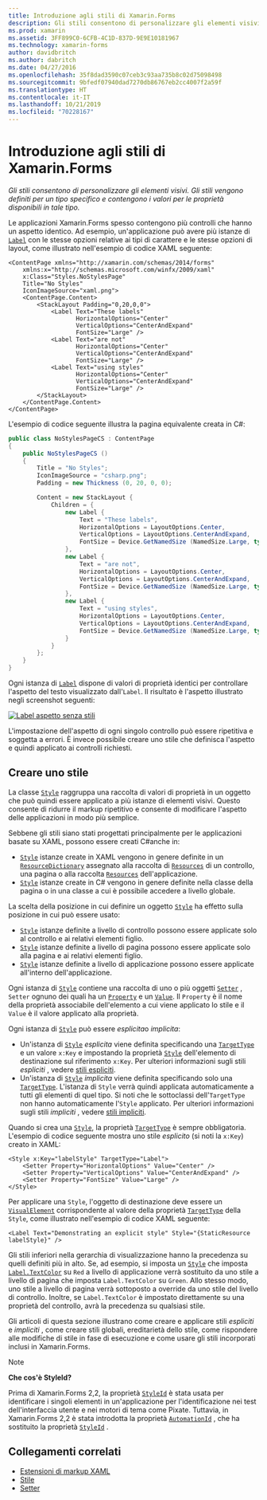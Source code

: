 ```yaml
---
title: Introduzione agli stili di Xamarin.Forms
description: Gli stili consentono di personalizzare gli elementi visivi. Gli stili vengono definiti per un tipo specifico e contengono i valori per le proprietà disponibili in tale tipo.
ms.prod: xamarin
ms.assetid: 3FF899C0-6CFB-4C1D-837D-9E9E10181967
ms.technology: xamarin-forms
author: davidbritch
ms.author: dabritch
ms.date: 04/27/2016
ms.openlocfilehash: 35f8dad3590c07ceb3c93aa735b8c02d75098498
ms.sourcegitcommit: 9bfedf07940dad7270db86767eb2cc4007f2a59f
ms.translationtype: HT
ms.contentlocale: it-IT
ms.lasthandoff: 10/21/2019
ms.locfileid: "70228167"
---
```

# <a name="introduction-to-xamarinforms-styles"></a>Introduzione agli stili di Xamarin.Forms

_Gli stili consentono di personalizzare gli elementi visivi. Gli stili vengono definiti per un tipo specifico e contengono i valori per le proprietà disponibili in tale tipo._

Le applicazioni Xamarin.Forms spesso contengono più controlli che hanno un aspetto identico. Ad esempio, un'applicazione può avere più istanze di [`Label`](xref:Xamarin.Forms.Label) con le stesse opzioni relative ai tipi di carattere e le stesse opzioni di layout, come illustrato nell'esempio di codice XAML seguente:

```xaml
<ContentPage xmlns="http://xamarin.com/schemas/2014/forms"
    xmlns:x="http://schemas.microsoft.com/winfx/2009/xaml"
    x:Class="Styles.NoStylesPage"
    Title="No Styles"
    IconImageSource="xaml.png">
    <ContentPage.Content>
        <StackLayout Padding="0,20,0,0">
            <Label Text="These labels"
                   HorizontalOptions="Center"
                   VerticalOptions="CenterAndExpand"
                   FontSize="Large" />
            <Label Text="are not"
                   HorizontalOptions="Center"
                   VerticalOptions="CenterAndExpand"
                   FontSize="Large" />
            <Label Text="using styles"
                   HorizontalOptions="Center"
                   VerticalOptions="CenterAndExpand"
                   FontSize="Large" />
        </StackLayout>
    </ContentPage.Content>
</ContentPage>
```

L'esempio di codice seguente illustra la pagina equivalente creata in C#:

```csharp
public class NoStylesPageCS : ContentPage
{
    public NoStylesPageCS ()
    {
        Title = "No Styles";
        IconImageSource = "csharp.png";
        Padding = new Thickness (0, 20, 0, 0);

        Content = new StackLayout {
            Children = {
                new Label {
                    Text = "These labels",
                    HorizontalOptions = LayoutOptions.Center,
                    VerticalOptions = LayoutOptions.CenterAndExpand,
                    FontSize = Device.GetNamedSize (NamedSize.Large, typeof(Label))
                },
                new Label {
                    Text = "are not",
                    HorizontalOptions = LayoutOptions.Center,
                    VerticalOptions = LayoutOptions.CenterAndExpand,
                    FontSize = Device.GetNamedSize (NamedSize.Large, typeof(Label))
                },
                new Label {
                    Text = "using styles",
                    HorizontalOptions = LayoutOptions.Center,
                    VerticalOptions = LayoutOptions.CenterAndExpand,
                    FontSize = Device.GetNamedSize (NamedSize.Large, typeof(Label))
                }
            }
        };
    }
}
```

Ogni istanza di [`Label`](xref:Xamarin.Forms.Label) dispone di valori di proprietà identici per controllare l'aspetto del testo visualizzato dall'`Label`. Il risultato è l'aspetto illustrato negli screenshot seguenti:

[![Label aspetto senza stili](introduction-images/no-styles.png)](introduction-images/no-styles-large.png#lightbox)

L'impostazione dell'aspetto di ogni singolo controllo può essere ripetitiva e soggetta a errori. È invece possibile creare uno stile che definisca l'aspetto e quindi applicato ai controlli richiesti.

## <a name="create-a-style"></a>Creare uno stile

La classe [`Style`](xref:Xamarin.Forms.Style) raggruppa una raccolta di valori di proprietà in un oggetto che può quindi essere applicato a più istanze di elementi visivi. Questo consente di ridurre il markup ripetitivo e consente di modificare l'aspetto delle applicazioni in modo più semplice.

Sebbene gli stili siano stati progettati principalmente per le applicazioni basate su XAML, possono essere creati C#anche in:

- [`Style`](xref:Xamarin.Forms.Style) istanze create in XAML vengono in genere definite in un [`ResourceDictionary`](xref:Xamarin.Forms.ResourceDictionary) assegnato alla raccolta di [`Resources`](xref:Xamarin.Forms.VisualElement.Resources) di un controllo, una pagina o alla raccolta [`Resources`](xref:Xamarin.Forms.Application.Resources) dell'applicazione.
- [`Style`](xref:Xamarin.Forms.Style) istanze create in C# vengono in genere definite nella classe della pagina o in una classe a cui è possibile accedere a livello globale.

La scelta della posizione in cui definire un oggetto [`Style`](xref:Xamarin.Forms.Style) ha effetto sulla posizione in cui può essere usato:

- [`Style`](xref:Xamarin.Forms.Style) istanze definite a livello di controllo possono essere applicate solo al controllo e ai relativi elementi figlio.
- [`Style`](xref:Xamarin.Forms.Style) istanze definite a livello di pagina possono essere applicate solo alla pagina e ai relativi elementi figlio.
- [`Style`](xref:Xamarin.Forms.Style) istanze definite a livello di applicazione possono essere applicate all'interno dell'applicazione.

Ogni istanza di [`Style`](xref:Xamarin.Forms.Style) contiene una raccolta di uno o più oggetti [`Setter`](xref:Xamarin.Forms.Setter) , `Setter` ognuno dei quali ha un [`Property`](xref:Xamarin.Forms.Setter.Property) e un [`Value`](xref:Xamarin.Forms.Setter.Value). Il `Property` è il nome della proprietà associabile dell'elemento a cui viene applicato lo stile e il `Value` è il valore applicato alla proprietà.

Ogni istanza di [`Style`](xref:Xamarin.Forms.Style) può essere *esplicita*o *implicita*:

- Un'istanza di [`Style`](xref:Xamarin.Forms.Style) *esplicita* viene definita specificando una [`TargetType`](xref:Xamarin.Forms.Style.TargetType) e un valore `x:Key` e impostando la proprietà [`Style`](xref:Xamarin.Forms.NavigableElement.Style) dell'elemento di destinazione sul riferimento `x:Key`. Per ulteriori informazioni sugli stili *espliciti* , vedere [stili espliciti](~/xamarin-forms/user-interface/styles/explicit.md).
- Un'istanza di [`Style`](xref:Xamarin.Forms.Style) *implicita* viene definita specificando solo una [`TargetType`](xref:Xamarin.Forms.Style.TargetType). L'istanza di `Style` verrà quindi applicata automaticamente a tutti gli elementi di quel tipo. Si noti che le sottoclassi dell'`TargetType` non hanno automaticamente l'`Style` applicato. Per ulteriori informazioni sugli stili *impliciti* , vedere [stili impliciti](~/xamarin-forms/user-interface/styles/implicit.md).

Quando si crea una [`Style`](xref:Xamarin.Forms.Style), la proprietà [`TargetType`](xref:Xamarin.Forms.Style.TargetType) è sempre obbligatoria. L'esempio di codice seguente mostra uno stile *esplicito* (si noti la `x:Key`) creato in XAML:

```xaml
<Style x:Key="labelStyle" TargetType="Label">
    <Setter Property="HorizontalOptions" Value="Center" />
    <Setter Property="VerticalOptions" Value="CenterAndExpand" />
    <Setter Property="FontSize" Value="Large" />
</Style>
```

Per applicare una `Style`, l'oggetto di destinazione deve essere un [`VisualElement`](xref:Xamarin.Forms.VisualElement) corrispondente al valore della proprietà [`TargetType`](xref:Xamarin.Forms.Style.TargetType) della `Style`, come illustrato nell'esempio di codice XAML seguente:

```xaml
<Label Text="Demonstrating an explicit style" Style="{StaticResource labelStyle}" />
```

Gli stili inferiori nella gerarchia di visualizzazione hanno la precedenza su quelli definiti più in alto. Se, ad esempio, si imposta un [`Style`](xref:Xamarin.Forms.Style) che imposta [`Label.TextColor`](xref:Xamarin.Forms.Label.TextColor) su `Red` a livello di applicazione verrà sostituito da uno stile a livello di pagina che imposta `Label.TextColor` su `Green`. Allo stesso modo, uno stile a livello di pagina verrà sottoposto a override da uno stile del livello di controllo. Inoltre, se `Label.TextColor` è impostato direttamente su una proprietà del controllo, avrà la precedenza su qualsiasi stile.

Gli articoli di questa sezione illustrano come creare e applicare stili *espliciti* e *impliciti* , come creare stili globali, ereditarietà dello stile, come rispondere alle modifiche di stile in fase di esecuzione e come usare gli stili incorporati inclusi in Xamarin.Forms.

> [!NOTE]
> **Che cos'è StyleId?**
>
> Prima di Xamarin.Forms 2,2, la proprietà [`StyleId`](xref:Xamarin.Forms.Element.StyleId) è stata usata per identificare i singoli elementi in un'applicazione per l'identificazione nei test dell'interfaccia utente e nei motori di tema come Pixate. Tuttavia, in Xamarin.Forms 2,2 è stata introdotta la proprietà [`AutomationId`](xref:Xamarin.Forms.Element.AutomationId) , che ha sostituito la proprietà [`StyleId`](xref:Xamarin.Forms.Element.StyleId) .

## <a name="related-links"></a>Collegamenti correlati

- [Estensioni di markup XAML](~/xamarin-forms/xaml/xaml-basics/xaml-markup-extensions.md)
- [Stile](xref:Xamarin.Forms.Style)
- [Setter](xref:Xamarin.Forms.Setter)
